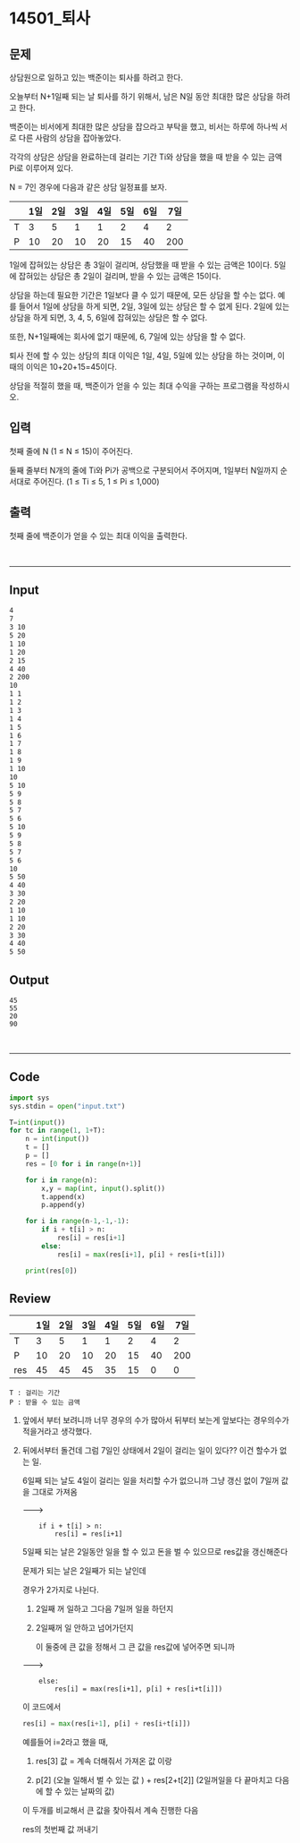 # 14501_퇴사



## 문제

상담원으로 일하고 있는 백준이는 퇴사를 하려고 한다.

오늘부터 N+1일째 되는 날 퇴사를 하기 위해서, 남은 N일 동안 최대한 많은 상담을 하려고 한다.

백준이는 비서에게 최대한 많은 상담을 잡으라고 부탁을 했고, 비서는 하루에 하나씩 서로 다른 사람의 상담을 잡아놓았다.

각각의 상담은 상담을 완료하는데 걸리는 기간 Ti와 상담을 했을 때 받을 수 있는 금액 Pi로 이루어져 있다.

N = 7인 경우에 다음과 같은 상담 일정표를 보자.

|      | 1일  | 2일  | 3일  | 4일  | 5일  | 6일  | 7일  |
| ---- | ---- | ---- | ---- | ---- | ---- | ---- | ---- |
| T    | 3    | 5    | 1    | 1    | 2    | 4    | 2    |
| P    | 10   | 20   | 10   | 20   | 15   | 40   | 200  |

1일에 잡혀있는 상담은 총 3일이 걸리며, 상담했을 때 받을 수 있는 금액은 10이다. 5일에 잡혀있는 상담은 총 2일이 걸리며, 받을 수 있는 금액은 15이다.

상담을 하는데 필요한 기간은 1일보다 클 수 있기 때문에, 모든 상담을 할 수는 없다. 예를 들어서 1일에 상담을 하게 되면, 2일, 3일에 있는 상담은 할 수 없게 된다. 2일에 있는 상담을 하게 되면, 3, 4, 5, 6일에 잡혀있는 상담은 할 수 없다.

또한, N+1일째에는 회사에 없기 때문에, 6, 7일에 있는 상담을 할 수 없다.

퇴사 전에 할 수 있는 상담의 최대 이익은 1일, 4일, 5일에 있는 상담을 하는 것이며, 이때의 이익은 10+20+15=45이다.

상담을 적절히 했을 때, 백준이가 얻을 수 있는 최대 수익을 구하는 프로그램을 작성하시오.



## 입력

첫째 줄에 N (1 ≤ N ≤ 15)이 주어진다.

둘째 줄부터 N개의 줄에 Ti와 Pi가 공백으로 구분되어서 주어지며, 1일부터 N일까지 순서대로 주어진다. (1 ≤ Ti ≤ 5, 1 ≤ Pi ≤ 1,000)



## 출력

첫째 줄에 백준이가 얻을 수 있는 최대 이익을 출력한다.

<br>

---

## Input

```txt
4
7
3 10
5 20
1 10
1 20
2 15
4 40
2 200
10
1 1
1 2
1 3
1 4
1 5
1 6
1 7
1 8
1 9
1 10
10
5 10
5 9
5 8
5 7
5 6
5 10
5 9
5 8
5 7
5 6
10
5 50
4 40
3 30
2 20
1 10
1 10
2 20
3 30
4 40
5 50
```

## Output

```
45
55
20
90
```

<br>

---

## Code

```python
import sys
sys.stdin = open("input.txt")

T=int(input())
for tc in range(1, 1+T):
    n = int(input())
    t = []
    p = []
    res = [0 for i in range(n+1)]

    for i in range(n):
        x,y = map(int, input().split())
        t.append(x)
        p.append(y)

    for i in range(n-1,-1,-1):
        if i + t[i] > n:
            res[i] = res[i+1]
        else:
            res[i] = max(res[i+1], p[i] + res[i+t[i]])

    print(res[0])
```



## Review

|      | 1일  | 2일  | 3일  | 4일  | 5일  | 6일  | 7일  |
| ---- | ---- | ---- | ---- | ---- | ---- | ---- | ---- |
| T    | 3    | 5    | 1    | 1    | 2    | 4    | 2    |
| P    | 10   | 20   | 10   | 20   | 15   | 40   | 200  |
| res  | 45   | 45   | 45   | 35   | 15   | 0    | 0    |

```
T : 걸리는 기간
P : 받을 수 있는 금액
```

1. 앞에서 부터 보려니까 너무 경우의 수가 많아서 뒤부터 보는게 앞보다는 경우의수가 적을거라고 생각했다.

2. 뒤에서부터 돌건데 그럼 7일인 상태에서 2일이 걸리는 일이 있다?? 이건 할수가 없는 일.

   6일째 되는 날도 4일이 걸리는 일을 처리할 수가 없으니까 그냥 갱신 없이 7일꺼 값을 그대로 가져옴

   ---> 

           if i + t[i] > n:
               res[i] = res[i+1]

   5일째 되는 날은 2일동안 일을 할 수 있고 돈을 벌 수 있으므로 res값을 갱신해준다

   문제가 되는 날은 2일째가 되는 날인데

   경우가 2가지로 나뉜다.

   1. 2일째 꺼 일하고 그다음 7일꺼 일을 하던지

   2. 2일째꺼 일 안하고 넘어가던지

      이 둘중에 큰 값을 정해서 그 큰 값을 res값에 넣어주면 되니까

   ---> 

           else:
               res[i] = max(res[i+1], p[i] + res[i+t[i]])

   이 코드에서 

   ```python
   res[i] = max(res[i+1], p[i] + res[i+t[i]])
   ```

   예를들어 i=2라고 했을 때, 

   1. res[3] 값 = 계속 더해줘서 가져온 값 이랑

   2. p[2] (오늘 일해서 벌 수 있는 값 ) + res[2+t[2]] (2일꺼일을 다 끝마치고 다음에 할 수 있는 날짜의 값)

   이 두개를 비교해서 큰 값을 찾아줘서 계속 진행한 다음

   res의 첫번째 값 꺼내기